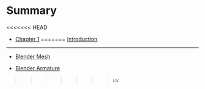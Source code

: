 # Summary

<<<<<<< HEAD
- [Chapter 1](./chapter_1.md)
=======
[Introduction](./introduction.md)

---

- [Blender Mesh](./blender-mesh/README.md)

- [Blender Armature](./blender-armature/README.md)
>>>>>>> uv
